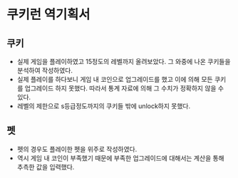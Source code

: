 # 쿠키런 역기획서
## 쿠키
- 실제 게임을 플레이하였고 15정도의 레벨까지 올려보았다. 그 와중에 나온 쿠키들을 분석하여 작성하였다.
- 실제 플레이를 하다보니 게임 내 코인으로 업그레이드를 했고 이에 의해 모든 쿠키를 업그레이드 하지 못했다. 따라서 통계 자료에 의해 그 수치가 정확하지 않을 수 있다.
- 레벨의 제한으로 s등급정도까지의 쿠키들 밖에 unlock하지 못했다.
## 펫
- 펫의 경우도 플레이한 펫을 위주로 작성하였다.
- 역시 게임 내 코인이 부족했기 때문에 부족한 업그레이드에 대해서는 계산을 통해 추측한 값을 입력했다.
